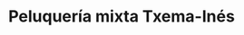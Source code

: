 ---
title: "Peluquería mixta Txema-Inés"
url: /valle-de-trapaga-trapagaran/peluqueria-mixta-txema-ines/
shop: peluquería
---